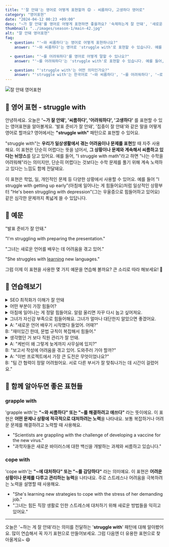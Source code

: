 ```yaml
---
title: "'잘 안돼'는 영어로 어떻게 표현할까 😟 - 씨름하다, 고생하다 영어로"
category: "영어표현"
date: "2024-04-12 00:23 +09:00"
desc: "~가 잘 안돼'를 영어로 어떻게 표현하면 좋을까요? '숙제하는게 잘 안돼', '새로운 언어 배우는게 잘 안돼' 등을 영어로 표현하는 법을 배워봅시다. 다양한 예문을 통해서 연습하고 본인의 표현으로 만들어 보세요."
thumbnail: "../images/season-1/main-42.jpg"
alt: "잘 안돼 영어표현"
faq:
  - question: "'~와 씨름하다'는 영어로 어떻게 표현하나요?"
    answer: "'~와 씨름하다'는 영어로 'struggle with'로 표현할 수 있습니다. 예를 들어, 'I struggle with math'는 '나는 수학을 어려워해'라는 의미입니다."

  - question: "'~를 어려워하다'를 영어로 어떻게 말할 수 있나요?"
    answer: "'~를 어려워하다'는 'struggle with'로 표현할 수 있습니다. 예를 들어, 'She struggles with public speaking'은 '그녀는 대중 앞에서 말하는 것을 어려워해요'라는 뜻입니다."

  - question: "'struggle with'는 어떤 의미인가요?"
    answer: "'struggle with'는 한국어로 '~와 씨름하다', '~를 어려워하다', '~로 고생하다' 등으로 해석할 수 있습니다. 이 표현은 어떤 일이나 상황을 해결하거나 극복하는 데 어려움을 겪고 있음을 나타냅니다."
---
```


![잘 안돼 영어표현](../images/season-1/main-42.jpg)

## 🌟 영어 표현 - struggle with

안녕하세요. 오늘은 **'~가 잘 안돼', '씨름하다', '어려워하다', '고생하다'** 를 표현할 수 있는 영어표현을 알아볼게요. '발표 준비가 잘 안돼', '집중이 잘 안돼'와 같은 말을 어떻게 영어로 할까요? 영어에서는 **"struggle with"** 패턴으로 표현할 수 있어요.

"struggle with"는 **우리가 일상생활에서 겪는 어려움이나 문제를 표현**할 때 자주 사용해요. 이 표현은 단순히 어렵다는 뜻을 넘어서, **그 상황이나 문제와 계속해서 씨름하고 있다는 뉘앙스**를 담고 있어요. 예를 들어, "I struggle with math"라고 하면 "나는 수학을 어려워해"라는 의미지만, 단순히 어렵다는 것보다는 수학 문제를 풀기 위해 계속 노력하고 있다는 느낌도 함께 전달돼요.

이 표현은 학업, 일, 개인적인 문제 등 다양한 상황에서 사용할 수 있어요. 예를 들어 "I struggle with getting up early"(아침에 일어나는 게 힘들어요)처럼 일상적인 상황부터 "He's been struggling with depression"(그는 우울증으로 힘들어하고 있어요)같은 심각한 문제까지 폭넓게 쓸 수 있답니다.

## 📖 예문

"발표 준비가 잘 안돼."

"I'm struggling with preparing the presentation."

"그녀는 새로운 언어를 배우는 데 어려움을 겪고 있어."

"She struggles with [learning](/blog/in-english/245.learn/) new languages."

그럼 이제 이 표현을 사용한 몇 가지 예문을 연습해 볼까요? 큰 소리로 따라 해보세요! 🌟

## 💬 연습해보기

<details>
  <summary>SEO 최적화가 이해가 잘 안돼</summary>
  <span>I’m struggling with understanding SEO optimization.</span>
</details>

<details>
  <summary>어떤 부분이 가장 힘들어?</summary>
  <span>What part do you struggle with the most?</span>
</details>

<details>
  <summary>아침에 일어나는 게 정말 힘들어요. 알람 울리면 자꾸 다시 눕고 싶어져요.</summary>
  <span>I really struggle with getting up early. My alarm goes off and I just want to hit snooze.</span>
</details>

<details>
  <summary>그녀가 자신감 부족으로 힘들어해요. 그녀가 얼마나 대단한지 알았으면 좋겠어요.</summary>
  <span>She struggles with her self-confidence. <a href="/blog/in-english/118.i-wish/">I wish</a> she could see how amazing she is.</span>
</details>

<details>
  <summary>A: "새로운 언어 배우기 시작했다 들었어. 어때?"<br>B: "재미있긴 한데, 문법 규칙이 복잡해서 힘들어."</summary>
  <span>A: "Heard you started learning a new language. How’s that going?"<br>B: "It’s fun, but I’m struggling with the complex grammar rules."</span>
</details>

<details>
  <summary>생각했던 거 보다 직원 관리가 잘 안돼.</summary>
  <span>I’m struggling with managing employees more than I expected.</span>
</details>

<details>
  <summary>A: "케빈이 왜 그렇게 늦게까지 사무실에 있지?"<br>B: "보고서 작성에 어려움을 겪고 있어. 도와주러 가야 할까?"</summary>
  <span>A: "Why is Kevin staying so late at the office?"<br>B: "He’s struggling with writing the report. Should we go help him?"</span>
</details>

<details>
   <summary>A: "이번 프로젝트에서 가장 큰 도전은 무엇이었나요?"<br>B: "팀 간 협력이 정말 어려웠어요. 서로 다른 부서가 잘 맞춰나가는 데 시간이 걸렸어요."</summary>
   <span>A: "What’s been the biggest challenge in this project?"<br>B: "Struggling with inter-team cooperation. <a href="/blog/in-english/010.take-a-while/">Took time</a> for different departments to align well."</span>
</details>

## 🤝 함께 알아두면 좋은 표현들

### grapple with

'grapple with'는 **"~와 씨름하다" 또는 "~를 해결하려고 애쓰다"** 라는 뜻이에요. 이 표현은 **어떤 문제나 상황에 적극적으로 대처하려는 노력**을 나타내요. 보통 복잡하거나 어려운 문제를 해결하려고 노력할 때 사용해요.

- "Scientists are grappling with the challenge of developing a vaccine for the new virus."
- "과학자들은 새로운 바이러스에 대한 백신을 개발하는 과제와 씨름하고 있습니다."

### cope with

'cope with'는 **"~에 대처하다" 또는 "~를 감당하다"** 라는 의미예요. 이 표현은 **어려운 상황이나 문제를 다루고 관리하는 능력**을 나타내요. 주로 스트레스나 어려움을 극복하려는 노력을 설명할 때 사용해요.

- "She's learning new strategies to cope with the stress of her demanding job."
- "그녀는 힘든 직장 생활로 인한 스트레스에 대처하기 위해 새로운 방법들을 익히고 있어요."

---

오늘은 '\~하는 게 잘 안돼'라는 의미를 전달하는 '**struggle with**' 패턴에 대해 알아봤어요. 많이 연습해서 꼭 자기 표현으로 만들어보세요. 그럼 다음엔 더 유용한 표현으로 찾아올게요~ 😄
